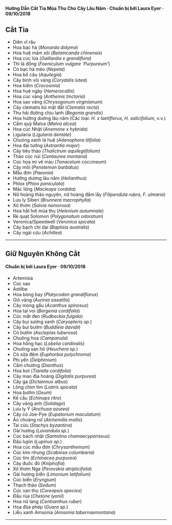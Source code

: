 #### Hướng Dẫn Cắt Tỉa Mùa Thu Cho Cây Lâu Năm · Chuẩn bị bởi Laura Eyer · 09/10/2018

## Cắt Tỉa

- Diên vĩ râu
- Hoa bạc hà (*Monarda didyma*)
- Hoa huệ mâm xôi (*Belamcanda chinensis*)
- Hoa cúc lửa (*Gaillardia x grandiflora*)
- Thì là đồng (*Foeniculum vulgare ‘Purpureum’*)
- Cỏ bạc hà mèo (*Nepeta*)
- Hoa bồ câu (*Aquilegia*)
- Cây bình vôi vàng (*Corydalis lutea*)
- Hoa kiếm (*Crocosmia*)
- Hoa huệ ngày (*Hemerocallis*)
- Hoa cúc vàng (*Anthemis tinctoria*)
- Hoa sao vàng (*Chrysogonum virginianum*)
- Cây clematis bò mặt đất (*Clematis recta*)
- Thu hải đường chịu lạnh (*Begonia grandis*)
- Hoa hướng dương lâu năm (Các loại: *H. x laetiflorus*, *H. salicifolium*, v.v.)
- Cẩm quỳ Malva (*Malva alcea*)
- Hoa cúc Nhật (*Anemone x hybrida*)
- Ligularia (*Ligularia dentate*)
- Chuông xanh lá huệ (*Adenophora lilifolia*)
- Hoa đại tướng (*Astrantia major*)
- Cây tiêu thảo (*Thalictrum aquilegiifolium*)
- Thảo cúc núi (*Centaurea montana*)
- Cúc họa mi vẽ màu (*Tanacetum coccineum*)
- Cây môi (*Penstemon barbatus*)
- Mẫu đơn (*Paeonia*)
- Hướng dương lâu năm (*Helianthus*)
- Phlox (*Phlox paniculata*)
- Mác lông (*Macleaya cordata*)
- Nữ hoàng thảo nguyên, nữ hoàng đầm lầy (*Filipendula rubra*, *F. ulmaria*)
- Lưu ly Siberi (*Brunnera macrophylla*)
- Xô thơm (*Salvia nemorosa*)
- Hoa hắt hơi mùa thu (*Helenium autumnale*)
- Rẻ quạt Solomon (*Polygonatum odoratum*)
- Veronica/Speedwell (*Veronica spicata*)
- Cây bạch chỉ dại (*Baptisia australis*)
- Cây ngải cứu (*Achillea*)

---

## Giữ Nguyên Không Cắt

#### Chuẩn bị bởi Laura Eyer · 09/10/2018

- Artemisia
- Cúc sao
- Astilbe
- Hoa bóng bay (*Platycodon grandiflorus*)
- Giỏ vàng (*Aurinia saxatilis*)
- Cây móng gấu (*Acanthus spinosus*)
- Hoa tai voi (*Bergenia cordifolia*)
- Cúc mắt đen (*Rudbeckia fulgida*)
- Cây bụi sương xanh (*Caryopteris sp.*)
- Cây bụi bướm (*Buddleia davidii*)
- Cỏ bướm (*Asclepias tuberosa*)
- Chuông hoa (*Campanula*)
- Hoa hồng hạc (*Lobelia cardinalis*)
- Chuông san hô (*Heuchera sp.*)
- Cỏ sữa đệm (*Euphorbia polychroma*)
- Phi yến (*Delphinium*)
- Cẩm chướng (*Dianthus*)
- Hoa bọt (*Tiarella cordifolia*)
- Cây mao địa hoàng (*Digitalis purpurea*)
- Cây ga (*Dictamnus albus*)
- Lông chim tím (*Liatris spicata*)
- Hoa bướm (*Geum*)
- Kế cầu (*Echinops ritro*)
- Cây vàng anh (*Solidago*)
- Lưu ly Ý (*Anchusa azurea*)
- Cây cỏ Joe-Pye (*Eupatorium maculatum*)
- Áo choàng nữ (*Alchemilla mollis*)
- Tai cừu (*Stachys byzantina*)
- Oải hương (*Lavandula sp.*)
- Cúc bách nhật (*Santolina chamaecyparissus*)
- Đậu lupin (*Lupinus sp.*)
- Hoa cúc mẫu đơn (*Chrysanthemum*)
- Cúc kim nhung (*Scabiosa columbaria*)
- Cúc tím (*Echinacea purpurea*)
- Cây đuốc đỏ (*Kniphofia*)
- Xô thơm Nga (*Perovskia atriplicifolia*)
- Oải hương biển (*Limonium latifolium*)
- Cúc biển (*Eryngium*)
- Thạch thảo (*Sedum*)
- Cúc vạn thọ (*Coreopsis species*)
- Đầu rùa (*Chelone lyonii*)
- Hoa nữ lang (*Centranthus ruber*)
- Hoa đũa phép (*Guara sp.*)
- Liễu xanh Amsonia (*Amsonia tabernaemontana*)
---